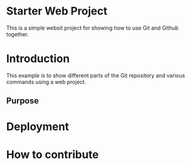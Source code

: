 # Starter Web Project

This is a simple websit project for showing how to use Git and
Github together.

# Introduction

This example is to show different parts of the Git repository
and various commands using a web project.

## Purpose

# Deployment

# How to contribute
